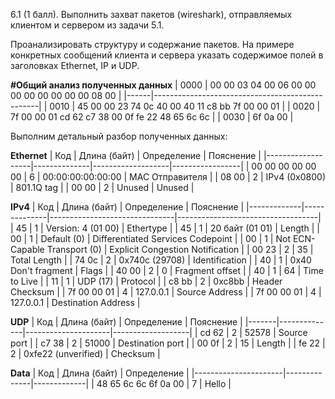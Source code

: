 6.1 (1 балл). Выполнить захват пакетов (wireshark), отправляемых клиентом и сервером из задачи 5.1.

Проанализировать структуру и содержание пакетов. На примере конкретных сообщений клиента и сервера указать содержимое полей в заголовках Ethernet, IP и UDP.

**#Общий анализ полученных данных**
| 0000 | 00 00 03 04 00 06 00 00 00 00 00 00 00 00 08 00 |
|------|-------------------------------------------------|
| 0010 | 45 00 00 23 74 0c 40 00 40 11 c8 bb 7f 00 00 01 |
| 0020 | 7f 00 00 01 cd 62 c7 38 00 0f fe 22 48 65 6c 6c |
| 0030 | 6f 0a 00                                        |

Выполним детальный разбор полученных данных:

**Ethernet**
| Код               | Длина (байт) | Определение       | Пояснение       |
|-------------------|--------------|-------------------|-----------------|
| 00 00 00 00 00 00 | 6            | 00:00:00:00:00:00 | MAC Отправителя |
| 08 00             | 2            | IPv4 (0x0800)     | 801.1Q tag      |
| 00 00             | 2            | Unused            | Unused          |

**IPv4**
| Код         | Длина (байт) | Определение                   | Пояснение                         |
|-------------|--------------|-------------------------------|-----------------------------------|
| 45          | 1            | Version: 4 (01 00)            | Ethertype                         |
| 45          | 1            | 20 байт (01 01)               | Length                            |
| 00          | 1            | Default (0)                   | Differentiated Services Codepoint |
| 00          | 1            | Not ECN-Capable Transport (0) | Explicit Congestion Notification  |
| 00 23       | 2            | 35                            | Total Length                      |
| 74 0c       | 2            | 0x740c (29708)                | Identification                    |
| 40          | 1            | 0x40 Don't fragment           | Flags                             |
| 40 00       | 2            | 0                             | Fragment offset                   |
| 40          | 1            | 64                            | Time to Live                      |
| 11          | 1            | UDP (17)                      | Protocol                          |
| c8 bb       | 2            | 0xc8bb                        | Header Checksum                   |
| 7f 00 00 01 | 4            | 127.0.0.1                     | Source Address                    |
| 7f 00 00 01 | 4            | 127.0.0.1                     | Destination Address               |

**UDP**
| Код   | Длина (байт) | Определение         | Пояснение         |
|-------|--------------|---------------------|-------------------|
| cd 62 | 2            | 52578               | Source port       |
| c7 38 | 2            | 51000               | Destination  port |
| 00 0f | 2            | 15                  | Length            |
| fe 22 | 2            | 0xfe22 (unverified) | Checksum          |

**Data**
| Код                  | Длина (байт) | Определение |
|----------------------|--------------|-------------|
| 48 65 6c 6c 6f 0a 00 | 7            | Hello       |
